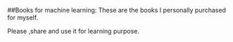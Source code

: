 ##Books for machine learning:
These are the books I personally purchased for myself.

Please ,share and use it for learning purpose.
